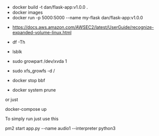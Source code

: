 - docker build -t dan/flask-app:v1.0.0 .
- docker images
- docker run -p 5000:5000 --name my-flask dan/flask-app:v1.0.0

* https://docs.aws.amazon.com/AWSEC2/latest/UserGuide/recognize-expanded-volume-linux.html
- df -Th
- lsblk
- sudo growpart /dev/xvda 1
- sudo xfs_growfs -d /

- docker stop bbf
- docker system prune

or just

docker-compose up


To simply run just use this

pm2 start app.py --name audio1 --interpreter python3
